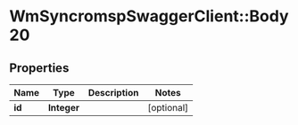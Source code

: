 # WmSyncromspSwaggerClient::Body20

## Properties
Name | Type | Description | Notes
------------ | ------------- | ------------- | -------------
**id** | **Integer** |  | [optional] 

